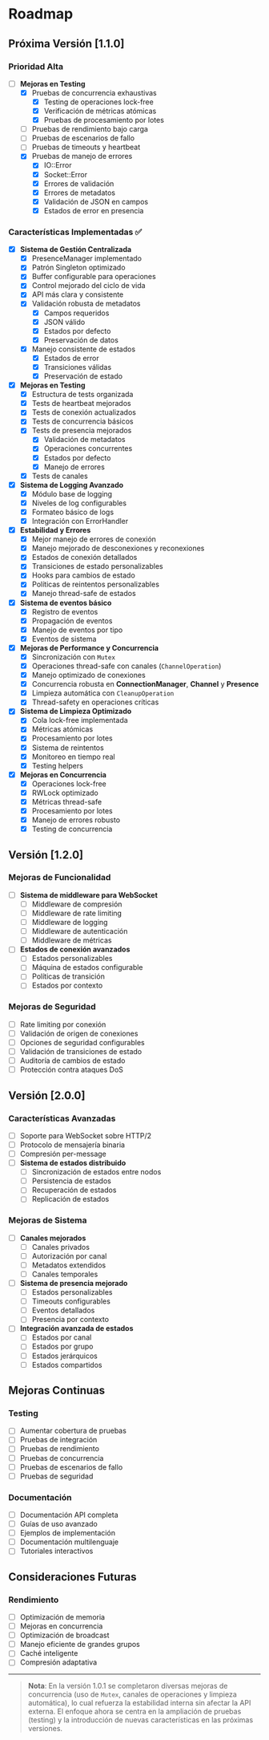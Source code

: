 # Roadmap

## Próxima Versión [1.1.0]

### Prioridad Alta
- [ ] **Mejoras en Testing**
  - [x] Pruebas de concurrencia exhaustivas
    - [x] Testing de operaciones lock-free
    - [x] Verificación de métricas atómicas
    - [x] Pruebas de procesamiento por lotes
  - [ ] Pruebas de rendimiento bajo carga
  - [ ] Pruebas de escenarios de fallo
  - [ ] Pruebas de timeouts y heartbeat
  - [x] Pruebas de manejo de errores
    - [x] IO::Error
    - [x] Socket::Error
    - [x] Errores de validación
    - [x] Errores de metadatos
    - [x] Validación de JSON en campos
    - [x] Estados de error en presencia

### Características Implementadas ✅
- [x] **Sistema de Gestión Centralizada**
  - [x] PresenceManager implementado
  - [x] Patrón Singleton optimizado
  - [x] Buffer configurable para operaciones
  - [x] Control mejorado del ciclo de vida
  - [x] API más clara y consistente
  - [x] Validación robusta de metadatos
    - [x] Campos requeridos
    - [x] JSON válido
    - [x] Estados por defecto
    - [x] Preservación de datos
  - [x] Manejo consistente de estados
    - [x] Estados de error
    - [x] Transiciones válidas
    - [x] Preservación de estado

- [x] **Mejoras en Testing**
  - [x] Estructura de tests organizada
  - [x] Tests de heartbeat mejorados
  - [x] Tests de conexión actualizados
  - [x] Tests de concurrencia básicos
  - [x] Tests de presencia mejorados
    - [x] Validación de metadatos
    - [x] Operaciones concurrentes
    - [x] Estados por defecto
    - [x] Manejo de errores
  - [x] Tests de canales

- [x] **Sistema de Logging Avanzado**
  - [x] Módulo base de logging
  - [x] Niveles de log configurables
  - [x] Formateo básico de logs
  - [x] Integración con ErrorHandler

- [x] **Estabilidad y Errores**
  - [x] Mejor manejo de errores de conexión
  - [x] Manejo mejorado de desconexiones y reconexiones
  - [x] Estados de conexión detallados
  - [x] Transiciones de estado personalizables
  - [x] Hooks para cambios de estado
  - [x] Políticas de reintentos personalizables
  - [x] Manejo thread-safe de estados

- [x] **Sistema de eventos básico**
  - [x] Registro de eventos
  - [x] Propagación de eventos
  - [x] Manejo de eventos por tipo
  - [x] Eventos de sistema

- [x] **Mejoras de Performance y Concurrencia**
  - [x] Sincronización con `Mutex`
  - [x] Operaciones thread-safe con canales (`ChannelOperation`)
  - [x] Manejo optimizado de conexiones
  - [x] Concurrencia robusta en **ConnectionManager**, **Channel** y **Presence**
  - [x] Limpieza automática con `CleanupOperation`
  - [x] Thread-safety en operaciones críticas

- [x] **Sistema de Limpieza Optimizado**
  - [x] Cola lock-free implementada
  - [x] Métricas atómicas
  - [x] Procesamiento por lotes
  - [x] Sistema de reintentos
  - [x] Monitoreo en tiempo real
  - [x] Testing helpers

- [x] **Mejoras en Concurrencia**
  - [x] Operaciones lock-free
  - [x] RWLock optimizado
  - [x] Métricas thread-safe
  - [x] Procesamiento por lotes
  - [x] Manejo de errores robusto
  - [x] Testing de concurrencia

## Versión [1.2.0]

### Mejoras de Funcionalidad
- [ ] **Sistema de middleware para WebSocket**
  - [ ] Middleware de compresión
  - [ ] Middleware de rate limiting
  - [ ] Middleware de logging
  - [ ] Middleware de autenticación
  - [ ] Middleware de métricas

- [ ] **Estados de conexión avanzados**
  - [ ] Estados personalizables
  - [ ] Máquina de estados configurable
  - [ ] Políticas de transición
  - [ ] Estados por contexto

### Mejoras de Seguridad
- [ ] Rate limiting por conexión
- [ ] Validación de origen de conexiones
- [ ] Opciones de seguridad configurables
- [ ] Validación de transiciones de estado
- [ ] Auditoría de cambios de estado
- [ ] Protección contra ataques DoS

## Versión [2.0.0]

### Características Avanzadas
- [ ] Soporte para WebSocket sobre HTTP/2
- [ ] Protocolo de mensajería binaria
- [ ] Compresión per-message
- [ ] **Sistema de estados distribuido**
  - [ ] Sincronización de estados entre nodos
  - [ ] Persistencia de estados
  - [ ] Recuperación de estados
  - [ ] Replicación de estados

### Mejoras de Sistema
- [ ] **Canales mejorados**
  - [ ] Canales privados
  - [ ] Autorización por canal
  - [ ] Metadatos extendidos
  - [ ] Canales temporales

- [ ] **Sistema de presencia mejorado**
  - [ ] Estados personalizables
  - [ ] Timeouts configurables
  - [ ] Eventos detallados
  - [ ] Presencia por contexto

- [ ] **Integración avanzada de estados**
  - [ ] Estados por canal
  - [ ] Estados por grupo
  - [ ] Estados jerárquicos
  - [ ] Estados compartidos

## Mejoras Continuas

### Testing
- [ ] Aumentar cobertura de pruebas
- [ ] Pruebas de integración
- [ ] Pruebas de rendimiento
- [ ] Pruebas de concurrencia
- [ ] Pruebas de escenarios de fallo
- [ ] Pruebas de seguridad

### Documentación
- [ ] Documentación API completa
- [ ] Guías de uso avanzado
- [ ] Ejemplos de implementación
- [ ] Documentación multilenguaje
- [ ] Tutoriales interactivos

## Consideraciones Futuras

### Rendimiento
- [ ] Optimización de memoria
- [ ] Mejoras en concurrencia
- [ ] Optimización de broadcast
- [ ] Manejo eficiente de grandes grupos
- [ ] Caché inteligente
- [ ] Compresión adaptativa

---

> **Nota**: En la versión 1.0.1 se completaron diversas mejoras de concurrencia (uso de `Mutex`, canales de operaciones y limpieza automática), lo cual refuerza la estabilidad interna sin afectar la API externa. El enfoque ahora se centra en la ampliación de pruebas (testing) y la introducción de nuevas características en las próximas versiones.
